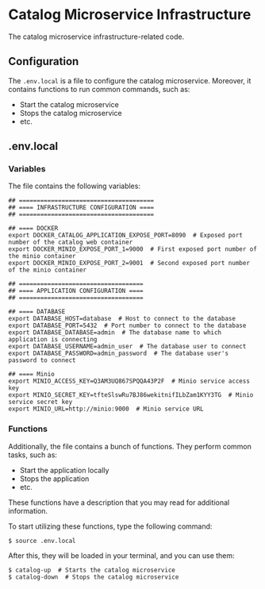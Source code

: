 # Сatalog Microservice Infrastructure

The catalog microservice infrastructure-related code.

## Configuration

The `.env.local` is a file to configure the catalog microservice. Moreover, it contains functions to run common
commands, such as:

* Start the catalog microservice
* Stops the catalog microservice
* etc.

## .env.local

### Variables

The file contains the following variables:

```shell
## ======================================
## ==== INFRASTRUCTURE CONFIGURATION ====
## ======================================

## ==== DOCKER
export DOCKER_CATALOG_APPLICATION_EXPOSE_PORT=8090  # Exposed port number of the catalog web container
export DOCKER_MINIO_EXPOSE_PORT_1=9000  # First exposed port number of the minio container
export DOCKER_MINIO_EXPOSE_PORT_2=9001  # Second exposed port number of the minio container

## ===================================
## ==== APPLICATION CONFIGURATION ====
## ===================================

## ==== DATABASE
export DATABASE_HOST=database  # Host to connect to the database
export DATABASE_PORT=5432  # Port number to connect to the database
export DATABASE_DATABASE=admin  # The database name to which application is connecting
export DATABASE_USERNAME=admin_user  # The database user to connect
export DATABASE_PASSWORD=admin_password  # The database user's password to connect

## ==== Minio
export MINIO_ACCESS_KEY=Q3AM3UQ867SPQQA43P2F  # Minio service access key
export MINIO_SECRET_KEY=tfteSlswRu7BJ86wekitnifILbZam1KYY3TG  # Minio service secret key
export MINIO_URL=http://minio:9000  # Minio service URL
```

### Functions

Additionally, the file contains a bunch of functions. They perform common tasks, such as:

* Start the application locally
* Stops the application
* etc.

These functions have a description that you may read for additional information.

To start utilizing these functions, type the following command:
```shell
$ source .env.local
```
After this, they will be loaded in your terminal, and you can use them:
```shell
$ catalog-up  # Starts the catalog microservice
$ catalog-down  # Stops the catalog microservice
```